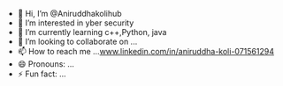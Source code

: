 - 👋 Hi, I’m @Aniruddhakolihub
- 👀 I’m interested in yber security
- 🌱 I’m currently learning c++,Python, java
- 💞️ I’m looking to collaborate on ...
- 📫 How to reach me ...www.linkedin.com/in/aniruddha-koli-071561294
- 😄 Pronouns: ...
- ⚡ Fun fact: ...

<!---
Aniruddhakolihub/Aniruddhakolihub is a ✨ special ✨ repository because its `README.md` (this file) appears on your GitHub profile.
You can click the Preview link to take a look at your changes.
--->
